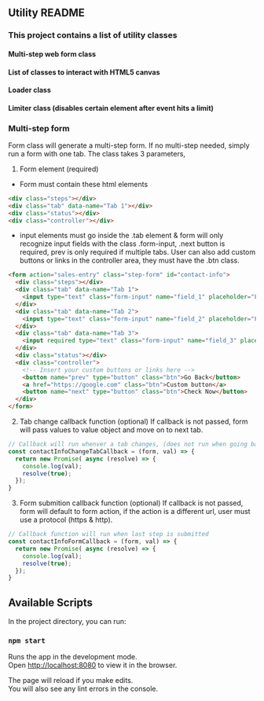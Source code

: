 ## Utility README

### This project contains a list of utility classes

#### Multi-step web form class
#### List of classes to interact with HTML5 canvas
#### Loader class
#### Limiter class (disables certain element after event hits a limit)

### Multi-step form

Form class will generate a multi-step form. If no multi-step needed, simply run a form with one tab.
The class takes 3 parameters, 
1. Form element (required)
  - Form must contain these html elements
  ``` html
  <div class="steps"></div>
  <div class="tab" data-name="Tab 1"></div>
  <div class="status"></div>
  <div class="controller"></div>
  ```
  - input elements must go inside the .tab element & form will only recognize input fields with the class .form-input, .next button is required, prev is only required if multiple tabs. User can also add custom buttons or links in the controller area, they must have the .btn class. 


``` html
<form action="sales-entry" class="step-form" id="contact-info">
  <div class="steps"></div>
  <div class="tab" data-name="Tab 1">
    <input type="text" class="form-input" name="field_1" placeholder="Field #1">
  </div>
  <div class="tab" data-name="Tab 2">
    <input type="text" class="form-input" name="field_2" placeholder="Field #2">
  </div>
  <div class="tab" data-name="Tab 3">
    <input required type="text" class="form-input" name="field_3" placeholder="Field #3">
  </div>
  <div class="status"></div>
  <div class="controller">
    <!-- Insert your custom buttons or links here -->
    <button name="prev" type="button" class="btn">Go Back</button>
    <a href="https://google.com" class="btn">Custom button</a>
    <button name="next" type="button" class="btn">Check Now</button>
  </div>
</form>
```
2. Tab change callback function (optional)
  If callback is not passed, form will pass values to value object and move on to next tab.
``` js
// Callback will run whenver a tab changes, (does not run when going back)
const contactInfoChangeTabCallback = (form, val) => {
  return new Promise( async (resolve) => {
    console.log(val);
    resolve(true);
  });
}
```
3. Form submition callback function (optional)
  If callback is not passed, form will default to form action, if the action is a different url, user must use a protocol (https & http).
``` js
// Callback function will run when last step is submitted
const contactInfoFormCallback = (form, val) => {
  return new Promise( async (resolve) => {
    console.log(val);
    resolve(true);
  });
}
```

## Available Scripts

In the project directory, you can run:

### `npm start`

Runs the app in the development mode.<br />
Open [http://localhost:8080](http://localhost:8080) to view it in the browser.

The page will reload if you make edits.<br />
You will also see any lint errors in the console.

